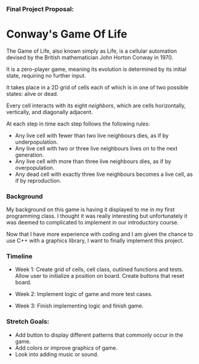 ### Final Project Proposal: 
# Conway's Game Of Life
The Game of Life, also known simply as Life, is a cellular automation
devised by the British mathematician John Horton Conway in 1970. 

It is a zero-player game, meaning its evolution is determined by its 
initial state, requiring no further input.

It takes place in a 2D grid of cells each of which is in one of two possible
states: alive or dead.

Every cell interacts with its eight *neighbors*, which are cells horizontally,
vertically, and diagonally adjacent. 

At each step in time each step follows the following rules:

* Any live cell with fewer than two live neighbours dies, as if by underpopulation.
* Any live cell with two or three live neighbours lives on to the next generation.
* Any live cell with more than three live neighbours dies, as if by overpopulation.
* Any dead cell with exactly three live neighbours becomes a live cell, as if by reproduction.

### Background 
My background on this game is having it displayed to me in my first programming class.
I thought it was really interesting but unfortunately it was deemed to complicated to implement
in our introductory course.

Now that I have more experience with coding and I am given the chance to use C++
with a graphics library, I want to finally implement this project.

### Timeline
* Week 1: Create grid of cells, cell class, outlined functions 
and tests. Allow user to initialize a position on board. Create buttons 
that reset board. 

* Week 2: Implement logic of game and more test cases.

* Week 3: Finish implementing logic and finish game.

### Stretch Goals:
* Add button to display different patterns that commonly occur in the game.
* Add colors or improve graphics of game.
* Look into adding music or sound.

